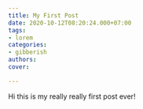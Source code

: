 ```yaml
---
title: My First Post
date: 2020-10-12T08:20:24.000+07:00
tags:
- lorem
categories:
- gibberish
authors: 
cover: 

---
```

Hi this is my really really first post ever!